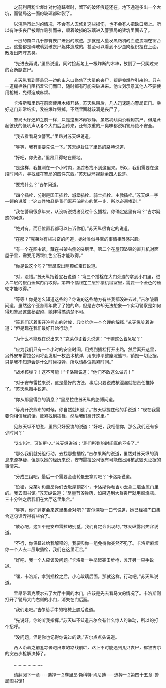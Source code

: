 <div class="read-content j_readContent" id="">
                <p>　　之前利用粉尘爆炸对付追踪者时，留下的破坏痕迹还在。地下通道多出一个大坑，而警局这一面的玻璃都碎裂了。<p>　　以浣熊市此时的情况，不会有人去修复这些损伤，也不会有人把缺口堵上。所以有许多丧尸被爆炸吸引而来，顺着破损的玻璃进入警察局的建筑里面去了。<p>　　一层的窗口几乎都有丧尸进出的痕迹，那就是大量发黑粘稠的血迹流淌在窗台上。这些都是碎玻璃划破丧尸躯体造成的，甚至可以看到不少血肉组织挂在上面，散发出阵阵恶臭。<p>　　“先进去再说。”里昂说道，同时捡起地上一根炸断的木棒，放倒了一只爬过来的女断腿丧尸。<p>　　苏天纵看到警局另一边的出入口聚集了大量的丧尸，都是被爆炸引来的。只有一道栅栏铁门阻挡着它们而已，随时都有可能突破进来。他立刻示意其他人不要使用枪械，免得造成麻烦。<p>　　卡洛斯和里昂在前面使用木棒开路，苏天纵殿后，几人迅速跑向警局正门。幸好这门非常结实，没被爆炸毁掉，不然里面就该满是丧尸了。<p>　　警局大厅还和之前一样，只是这里不再寂静。虽然视线内没看到丧尸，但是此起彼伏的低吼声从各个大门后面传来，还有浓重的尸臭味都说明警局绝不安全。<p>　　“我去看看马文警官。”里昂对苏天纵说道。<p>　　“等等，我有事要先说一下。”苏天纵拉住了里昂的胳膊说道。<p>　　“好吧，你先说。”里昂只得站在原地。<p>　　“是这样，我推测在一个小时内，追踪者找不到这里来。所以，我们需要在这段时间内，寻找藏在警局的四件东西。”苏天纵环视剩余四人说道。<p>　　“要找什么？”吉尔问道。<p>　　“四个插栓，分别是国王插栓、城堡插栓、骑士插栓、主教插栓。”苏天纵一字一顿的说着：“这四件物品是我们离开浣熊市的第一步，所以必须找到。”<p>　　“我在警局很多年来，从没听说或者见过什么插栓。你确定这里有吗？”吉尔疑惑的问道。<p>　　“绝对有，而且位置我都可以告诉你们。”苏天纵很肯定的说道。<p>　　“在那？”克莱尔有些兴奋的问道，她对类似寻宝的事情相当感兴趣。<p>　　“有一个在图书馆，藏在书架右侧的夹层里。第二个在屋顶坠毁的直升机对面屋子里，需要用两颗红色宝石才能取得。”<p>　　“你是说这个吗？”里昂取出两颗红宝石说道。<p>　　“对，没错。”苏天纵指着宝石说道：“第三个插栓在大门旁边的拿到小门里，进入二层的银白金属门内取得。第四个插栓在三层钟楼机械室里，需要一个金色的齿轮才能取得。”<p>　　“等等！你是怎么知道这些的？你说的这些地方有些我都没进去过。”吉尔皱眉问道，虽然这个亚裔青年救了了她的命，但是吉尔却无法想象一个实习警察是如何得知警局这些秘密的，她非得搞清楚不可。<p>　　“等我们活着离开浣熊市的时候，我会给你一个合理的解释。”苏天纵笑着说道：“但是现在我们最好开始行动。”<p>　　“为什么不能现在说出来？”克莱尔歪着头说道：“干嘛这么着急呢？”<p>　　“应为我们只有一个小时的安全时间，用找到插栓打开出路，然后离开这里，另外安布雷拉公司将会发射一枚战术核弹，用来炸平整座浣熊市，销毁一切证据。只是我不知道会是什么时候投弹，所以请各位抓紧时间。”<p>　　“战术核弹？！这不可能！”卡洛斯说道：“他们不敢这么做的！”<p>　　“对于安布雷拉来说，这是最好的方法，事后只要说成核泄漏就把责任推掉了。“苏天纵摊手说道。<p>　　“你从那里得到的消息？”里昂拉住苏天纵的胳膊问道。<p>　　”等离开浣熊市的时候，你自然就知道了。”苏天纵握住他的手说道：“现在我需要你相信我的话，赶紧找到插栓，然后我们离开这里。”<p>　　见苏天纵不想说，里昂只好妥协的说道：“好吧，我相信你。那么我们还有多少时间？”<p>　　“24小时，可能更少。”苏天纵说道：“我们所剩的时间真的不多了。”<p>　　“那么我们就分组行动。去找那些插栓。”吉尔果断的说道，虽然对苏天纵的消息来源存疑，但是以她的经历来说，安布雷拉公司很有可能做出用核武毁灭证据的事情来。<p>　　“分成三组吧，最后一个需要金齿轮能去拿对吧？”卡洛斯说道。<p>　　“没错，克莱尔和里昂你们去取屋顶那个，卡洛斯你和吉尔去拿二层金属门里的。我去图书馆。”苏天纵说道：“尽量节省弹药，如果遇到大群丧尸就用燃烧瓶。三十分钟之后我们在大厅这里集合。”<p>　　“等等，你们肯定会来这里集合对吧？”吉尔深吸一口气说道，她已经被门口集合这句话弄得有些怕了。<p>　　“放心吧，这里不是安布雷拉的别墅，我们肯定会出现的。”苏天纵露出笑容说道。<p>　　“不行，你保证过给我解释的，我要和你一组免得你突然不见了。卡洛斯麻烦你一个人去二层取插栓，我们在这里汇合。”<p>　　“好吧，我一个人应该没问题。”卡洛斯一手举起突击步枪，摊开另一只手说道。<p>　　“嘿，卡洛斯，拿到插栓之后，小心玻璃后面。那就这样，行动吧。”苏天纵说道。<p>　　里昂带着克莱尔去了大厅中间的木门，应该是先去看马文的情况了。卡洛斯则打开了警局大门右侧的小门，消失在门后面。<p>　　“我们走吧。”吉尔给手中的枪械上膛后说道。<p>　　“先说好，你的听我指挥。”苏天纵不知道吉尔会有什么惊人的举动，所以的打个招呼。<p>　　“没问题，但是你也记得你说过的话。”吉尔点点头说道。<p>　　两人沿着之前追踪者跑出来的路线前进，路上不时能遇到几只丧尸，都被吉尔的突击步枪解决掉了。<p>　　……………………<p>　　请翻阅下一章----选择一.2卷里昂·斯科特·肯尼迪----选择一.2第四十五章-警局图书馆1<p> 
            </div>